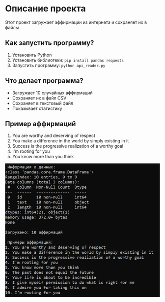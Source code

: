 #  Описание проекта

Этот проект загружает аффирмации из интернета и сохраняет их в файлы

## Как запустить программу?

1. Установить Python
2. Установить библиотеки: `pip install pandas requests`
3. Запустить программу: `python api_reader.py`

## Что делает программа?
- Загружает 10 случайных аффирмаций
- Сохраняет их в файл CSV
- Сохраняет в текстовый файл
- Показывает статистику

## Пример аффирмаций
1. You are worthy and deserving of respect
2. You make a difference in the world by simply existing in it
3. Success is the progressive realization of a worthy goal
4. I'm rooting for you
5. You know more than you think

![Скриншот работы программы](screenshot.png)
